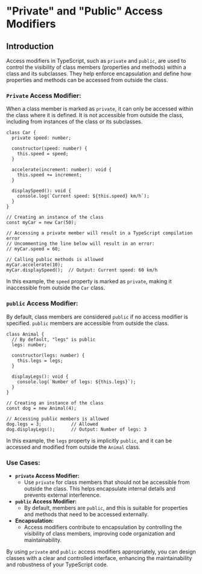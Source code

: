 # "Private" and "Public" Access Modifiers

## Introduction

Access modifiers in TypeScript, such as `private` and `public`, are used to control the visibility of class members (properties and methods) within a class and its subclasses. They help enforce encapsulation and define how properties and methods can be accessed from outside the class.

### `Private` Access Modifier:

When a class member is marked as `private`, it can only be accessed within the class where it is defined. It is not accessible from outside the class, including from instances of the class or its subclasses.

```tsx
class Car {
  private speed: number;

  constructor(speed: number) {
    this.speed = speed;
  }

  accelerate(increment: number): void {
    this.speed += increment;
  }

  displaySpeed(): void {
    console.log(`Current speed: ${this.speed} km/h`);
  }
}

// Creating an instance of the class
const myCar = new Car(50);

// Accessing a private member will result in a TypeScript compilation error
// Uncommenting the line below will result in an error:
// myCar.speed = 60;

// Calling public methods is allowed
myCar.accelerate(10);
myCar.displaySpeed();  // Output: Current speed: 60 km/h
```

In this example, the `speed` property is marked as `private`, making it inaccessible from outside the `Car` class.

### `public` Access Modifier:

By default, class members are considered `public` if no access modifier is specified. `public` members are accessible from outside the class.

```tsx
class Animal {
  // By default, "legs" is public
  legs: number;

  constructor(legs: number) {
    this.legs = legs;
  }

  displayLegs(): void {
    console.log(`Number of legs: ${this.legs}`);
  }
}

// Creating an instance of the class
const dog = new Animal(4);

// Accessing public members is allowed
dog.legs = 3;           // Allowed
dog.displayLegs();      // Output: Number of legs: 3
```

In this example, the `legs` property is implicitly `public`, and it can be accessed and modified from outside the `Animal` class.

### Use Cases:

- **`private` Access Modifier:**
    - Use `private` for class members that should not be accessible from outside the class. This helps encapsulate internal details and prevents external interference.
- **`public` Access Modifier:**
    - By default, members are `public`, and this is suitable for properties and methods that need to be accessed externally.
- **Encapsulation:**
    - Access modifiers contribute to encapsulation by controlling the visibility of class members, improving code organization and maintainability.

By using `private` and `public` access modifiers appropriately, you can design classes with a clear and controlled interface, enhancing the maintainability and robustness of your TypeScript code.